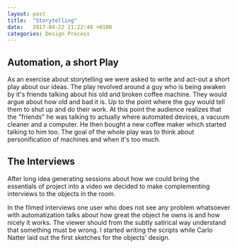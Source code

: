 ```yaml
---
layout: post
title:  "Storytelling"
date:   2017-04-22 21:22:40 +0100
categories: Design Process
---
```

## Automation, a short Play ##
As an exercise about storytelling we were asked to write and act-out a short play about our ideas.
The play revolved around a guy who is being awaken by it's friends talking about his old and broken coffee machine. They would argue about how old and bad it is. Up to the point where the guy would tell them to shut up and do their work. At this point the audience realizes that the "friends" he was talking to actually where automated devices, a vacuum cleaner and a computer. He then bought a new coffee maker which started talking to him too.
The goal of the whole play was to think about personification of machines and when it's too much.

## The Interviews ##
After long idea generating sessions about how we could bring the essentials of project into a video we decided to make complementing interviews to the objects in the room.

 In the filmed interviews one user who does not see any problem whatsoever with automatization talks about how great the object he owns is and how nicely it works. The viewer should from the subtly satirical way understand that something must be wrong. I started writing the scripts while Carlo Natter laid out the first sketches for the objects' design.
